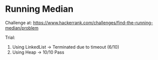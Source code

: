 # Running Median 

Challenge at: https://www.hackerrank.com/challenges/find-the-running-median/problem

Trial:
1. Using LinkedList -> Terminated due to timeout (6/10)
2. Using Heap   -> 10/10 Pass